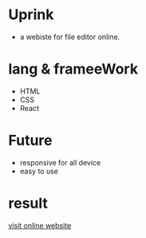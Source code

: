 # Uprink
- a webiste for file editor online.
# lang & frameeWork
- HTML
- CSS 
- React
# Future
- responsive for all device
- easy to use
# result
[visit online website](https://uprunkcom)
